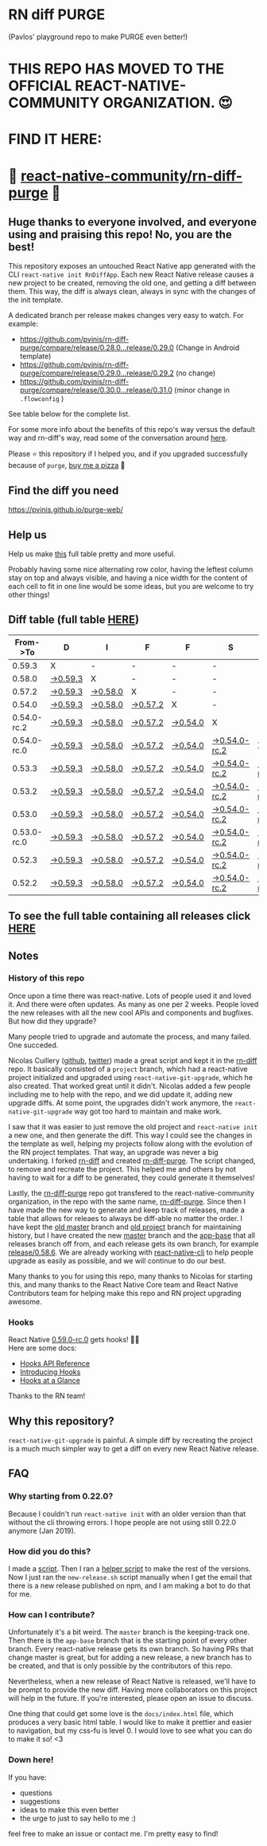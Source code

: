 # RN diff PURGE
(Pavlos' playground repo to make PURGE even better!)

# THIS REPO HAS MOVED TO THE OFFICIAL REACT-NATIVE-COMMUNITY ORGANIZATION. 😍
# FIND IT HERE:  
# 💪 [react-native-community/rn-diff-purge](https://github.com/react-native-community/rn-diff-purge) 🎉
## Huge thanks to everyone involved, and everyone using and praising this repo! No, you are the best!

This repository exposes an untouched React Native app generated with the CLI
`react-native init RnDiffApp`. Each new React Native release causes a new project to be created, removing the old one, and getting a diff between them. This way, the diff is always clean, always in sync with the changes of the init template.

A dedicated branch per release makes changes very easy
to watch. For example:

* https://github.com/pvinis/rn-diff-purge/compare/release/0.28.0...release/0.29.0
(Change in Android template)
* https://github.com/pvinis/rn-diff-purge/compare/release/0.29.0...release/0.29.2
(no change)
* https://github.com/pvinis/rn-diff-purge/compare/release/0.30.0...release/0.31.0
(minor change in `.flowconfig` )

See table below for the complete list.

For some more info about the benefits of this repo's way versus the default way and rn-diff's way, read some of the conversation around [here](https://github.com/react-native-community/discussions-and-proposals/issues/68#issuecomment-452227478).

Please :star: this repository if I helped you, and if you upgraded successfully because of `purge`, [buy me a pizza](https://www.buymeacoffee.com/DGWwHVZ4s) :pizza:

## Find the diff you need
https://pvinis.github.io/purge-web/

## Help us
Help us make [this](https://pvinis.github.io/rn-diff-purge) full table pretty and more useful.

Probably having some nice alternating row color, having the leftest column stay on top and always visible, and having a nice width for the content of each cell to fit in one line would be some ideas, but you are welcome to try other things!

## Diff table (full table [HERE](https://pvinis.github.io/rn-diff-purge))

| From->To    | D                                                                                               | I                                                                                               | F                                                                                               | F                                                                                               | S                                                                                                         |                                                                                                           | =                                                                                               | =                                                                                               |                                                                                                 | F                                                                                                    | U                                                                                          | N   |
| ----------- | ----------------------------------------------------------------------------------------------- | ----------------------------------------------------------------------------------------------- | ----------------------------------------------------------------------------------------------- | ----------------------------------------------------------------------------------------------- | --------------------------------------------------------------------------------------------------------- | --------------------------------------------------------------------------------------------------------- | ----------------------------------------------------------------------------------------------- | ----------------------------------------------------------------------------------------------- | ----------------------------------------------------------------------------------------------- | ---------------------------------------------------------------------------------------------------- | ------------------------------------------------------------------------------------------ | --- |
| 0.59.3      | X                                                                                               | -                                                                                               | -                                                                                               | -                                                                                               | -                                                                                                         | -                                                                                                         | -                                                                                               | -                                                                                               | -                                                                                               | -                                                                                                    | -                                                                                          | -   |
| 0.58.0      | [->0.59.3](https://github.com/pvinis/rn-diff-purge/compare/release/0.58.0..release/0.59.3)      | X                                                                                               | -                                                                                               | -                                                                                               | -                                                                                                         | -                                                                                                         | -                                                                                               | -                                                                                               | -                                                                                               | -                                                                                                    | -                                                                                          | -   |
| 0.57.2      | [->0.59.3](https://github.com/pvinis/rn-diff-purge/compare/release/0.57.2..release/0.59.3)      | [->0.58.0](https://github.com/pvinis/rn-diff-purge/compare/release/0.57.2..release/0.58.0)      | X                                                                                               | -                                                                                               | -                                                                                                         | -                                                                                                         | -                                                                                               | -                                                                                               | -                                                                                               | -                                                                                                    | -                                                                                          | -   |
| 0.54.0      | [->0.59.3](https://github.com/pvinis/rn-diff-purge/compare/release/0.54.0..release/0.59.3)      | [->0.58.0](https://github.com/pvinis/rn-diff-purge/compare/release/0.54.0..release/0.58.0)      | [->0.57.2](https://github.com/pvinis/rn-diff-purge/compare/release/0.54.0..release/0.57.2)      | X                                                                                               | -                                                                                                         | -                                                                                                         | -                                                                                               | -                                                                                               | -                                                                                               | -                                                                                                    | -                                                                                          | -   |
| 0.54.0-rc.2 | [->0.59.3](https://github.com/pvinis/rn-diff-purge/compare/release/0.54.0-rc.2..release/0.59.3) | [->0.58.0](https://github.com/pvinis/rn-diff-purge/compare/release/0.54.0-rc.2..release/0.58.0) | [->0.57.2](https://github.com/pvinis/rn-diff-purge/compare/release/0.54.0-rc.2..release/0.57.2) | [->0.54.0](https://github.com/pvinis/rn-diff-purge/compare/release/0.54.0-rc.2..release/0.54.0) | X                                                                                                         | -                                                                                                         | -                                                                                               | -                                                                                               | -                                                                                               | -                                                                                                    | -                                                                                          | -   |
| 0.54.0-rc.0 | [->0.59.3](https://github.com/pvinis/rn-diff-purge/compare/release/0.54.0-rc.0..release/0.59.3) | [->0.58.0](https://github.com/pvinis/rn-diff-purge/compare/release/0.54.0-rc.0..release/0.58.0) | [->0.57.2](https://github.com/pvinis/rn-diff-purge/compare/release/0.54.0-rc.0..release/0.57.2) | [->0.54.0](https://github.com/pvinis/rn-diff-purge/compare/release/0.54.0-rc.0..release/0.54.0) | [->0.54.0-rc.2](https://github.com/pvinis/rn-diff-purge/compare/release/0.54.0-rc.0..release/0.54.0-rc.2) | X                                                                                                         | -                                                                                               | -                                                                                               | -                                                                                               | -                                                                                                    | -                                                                                          | -   |
| 0.53.3      | [->0.59.3](https://github.com/pvinis/rn-diff-purge/compare/release/0.53.3..release/0.59.3)      | [->0.58.0](https://github.com/pvinis/rn-diff-purge/compare/release/0.53.3..release/0.58.0)      | [->0.57.2](https://github.com/pvinis/rn-diff-purge/compare/release/0.53.3..release/0.57.2)      | [->0.54.0](https://github.com/pvinis/rn-diff-purge/compare/release/0.53.3..release/0.54.0)      | [->0.54.0-rc.2](https://github.com/pvinis/rn-diff-purge/compare/release/0.53.3..release/0.54.0-rc.2)      | [->0.54.0-rc.0](https://github.com/pvinis/rn-diff-purge/compare/release/0.53.3..release/0.54.0-rc.0)      | X                                                                                               | -                                                                                               | -                                                                                               | -                                                                                                    | -                                                                                          | -   |
| 0.53.2      | [->0.59.3](https://github.com/pvinis/rn-diff-purge/compare/release/0.53.2..release/0.59.3)      | [->0.58.0](https://github.com/pvinis/rn-diff-purge/compare/release/0.53.2..release/0.58.0)      | [->0.57.2](https://github.com/pvinis/rn-diff-purge/compare/release/0.53.2..release/0.57.2)      | [->0.54.0](https://github.com/pvinis/rn-diff-purge/compare/release/0.53.2..release/0.54.0)      | [->0.54.0-rc.2](https://github.com/pvinis/rn-diff-purge/compare/release/0.53.2..release/0.54.0-rc.2)      | [->0.54.0-rc.0](https://github.com/pvinis/rn-diff-purge/compare/release/0.53.2..release/0.54.0-rc.0)      | [->0.53.3](https://github.com/pvinis/rn-diff-purge/compare/release/0.53.2..release/0.53.3)      | X                                                                                               | -                                                                                               | -                                                                                                    | -                                                                                          | -   |
| 0.53.0      | [->0.59.3](https://github.com/pvinis/rn-diff-purge/compare/release/0.53.0..release/0.59.3)      | [->0.58.0](https://github.com/pvinis/rn-diff-purge/compare/release/0.53.0..release/0.58.0)      | [->0.57.2](https://github.com/pvinis/rn-diff-purge/compare/release/0.53.0..release/0.57.2)      | [->0.54.0](https://github.com/pvinis/rn-diff-purge/compare/release/0.53.0..release/0.54.0)      | [->0.54.0-rc.2](https://github.com/pvinis/rn-diff-purge/compare/release/0.53.0..release/0.54.0-rc.2)      | [->0.54.0-rc.0](https://github.com/pvinis/rn-diff-purge/compare/release/0.53.0..release/0.54.0-rc.0)      | [->0.53.3](https://github.com/pvinis/rn-diff-purge/compare/release/0.53.0..release/0.53.3)      | [->0.53.2](https://github.com/pvinis/rn-diff-purge/compare/release/0.53.0..release/0.53.2)      | X                                                                                               | -                                                                                                    | -                                                                                          | -   |
| 0.53.0-rc.0 | [->0.59.3](https://github.com/pvinis/rn-diff-purge/compare/release/0.53.0-rc.0..release/0.59.3) | [->0.58.0](https://github.com/pvinis/rn-diff-purge/compare/release/0.53.0-rc.0..release/0.58.0) | [->0.57.2](https://github.com/pvinis/rn-diff-purge/compare/release/0.53.0-rc.0..release/0.57.2) | [->0.54.0](https://github.com/pvinis/rn-diff-purge/compare/release/0.53.0-rc.0..release/0.54.0) | [->0.54.0-rc.2](https://github.com/pvinis/rn-diff-purge/compare/release/0.53.0-rc.0..release/0.54.0-rc.2) | [->0.54.0-rc.0](https://github.com/pvinis/rn-diff-purge/compare/release/0.53.0-rc.0..release/0.54.0-rc.0) | [->0.53.3](https://github.com/pvinis/rn-diff-purge/compare/release/0.53.0-rc.0..release/0.53.3) | [->0.53.2](https://github.com/pvinis/rn-diff-purge/compare/release/0.53.0-rc.0..release/0.53.2) | [->0.53.0](https://github.com/pvinis/rn-diff-purge/compare/release/0.53.0-rc.0..release/0.53.0) | X                                                                                                    | -                                                                                          | -   |
| 0.52.3      | [->0.59.3](https://github.com/pvinis/rn-diff-purge/compare/release/0.52.3..release/0.59.3)      | [->0.58.0](https://github.com/pvinis/rn-diff-purge/compare/release/0.52.3..release/0.58.0)      | [->0.57.2](https://github.com/pvinis/rn-diff-purge/compare/release/0.52.3..release/0.57.2)      | [->0.54.0](https://github.com/pvinis/rn-diff-purge/compare/release/0.52.3..release/0.54.0)      | [->0.54.0-rc.2](https://github.com/pvinis/rn-diff-purge/compare/release/0.52.3..release/0.54.0-rc.2)      | [->0.54.0-rc.0](https://github.com/pvinis/rn-diff-purge/compare/release/0.52.3..release/0.54.0-rc.0)      | [->0.53.3](https://github.com/pvinis/rn-diff-purge/compare/release/0.52.3..release/0.53.3)      | [->0.53.2](https://github.com/pvinis/rn-diff-purge/compare/release/0.52.3..release/0.53.2)      | [->0.53.0](https://github.com/pvinis/rn-diff-purge/compare/release/0.52.3..release/0.53.0)      | [->0.53.0-rc.0](https://github.com/pvinis/rn-diff-purge/compare/release/0.52.3..release/0.53.0-rc.0) | X                                                                                          | -   |
| 0.52.2      | [->0.59.3](https://github.com/pvinis/rn-diff-purge/compare/release/0.52.2..release/0.59.3)      | [->0.58.0](https://github.com/pvinis/rn-diff-purge/compare/release/0.52.2..release/0.58.0)      | [->0.57.2](https://github.com/pvinis/rn-diff-purge/compare/release/0.52.2..release/0.57.2)      | [->0.54.0](https://github.com/pvinis/rn-diff-purge/compare/release/0.52.2..release/0.54.0)      | [->0.54.0-rc.2](https://github.com/pvinis/rn-diff-purge/compare/release/0.52.2..release/0.54.0-rc.2)      | [->0.54.0-rc.0](https://github.com/pvinis/rn-diff-purge/compare/release/0.52.2..release/0.54.0-rc.0)      | [->0.53.3](https://github.com/pvinis/rn-diff-purge/compare/release/0.52.2..release/0.53.3)      | [->0.53.2](https://github.com/pvinis/rn-diff-purge/compare/release/0.52.2..release/0.53.2)      | [->0.53.0](https://github.com/pvinis/rn-diff-purge/compare/release/0.52.2..release/0.53.0)      | [->0.53.0-rc.0](https://github.com/pvinis/rn-diff-purge/compare/release/0.52.2..release/0.53.0-rc.0) | [->0.52.3](https://github.com/pvinis/rn-diff-purge/compare/release/0.52.2..release/0.52.3) | X   |

## To see the full table containing all releases click [HERE](https://pvinis.github.io/rn-diff-purge)

## Notes

### History of this repo

Once upon a time there was react-native. Lots of people used it and loved it. And there were often updates. As many as one per 2 weeks. People loved the new releases with all the new cool APIs and components and bugfixes. But how did they upgrade?

Many people tried to upgrade and automate the process, and many failed. One succeded.

Nicolas Cuillery ([github](https://github.com/ncuillery), [twitter](https://twitter.com/ncuillery)) made a great script and kept it in the [rn-diff](https://github.com/ncuillery/rn-diff) repo. It basically consisted of a `project` branch, which had a react-native project initialized and upgraded using `react-native-git-upgrade`, which he also created. That worked great until it didn't. Nicolas added a few people including me to help with the repo, and we did update it, adding new upgrade diffs. At some point, the upgrades didn't work anymore, the `react-native-git-upgrade` way got too hard to maintain and make work.

I saw that it was easier to just remove the old project and `react-native init` a new one, and then generate the diff. This way I could see the changes in the template as well, helping my projects follow along with the evolution of the RN project templates. That way, an upgrade was never a big undertaking. I forked [rn-diff](https://github.com/ncuillery/rn-diff) and created [rn-diff-purge](https://github.com/pvinis/rn-diff-purge). The script changed, to remove and recreate the project. This helped me and others by not having to wait for a diff to be generated, they could generate it themselves!

Lastly, the [rn-diff-purge](https://github.com/pvinis/rn-diff-purge) repo got transfered to the react-native-community organization, in the repo with the same name, [rn-diff-purge](https://github.com/react-native-community/rn-diff-purge). Since then I have made the new way to generate and keep track of releases, made a table that allows for releaes to always be diff-able no matter the order. I have kept the [old master](https://github.com/pvinis/rn-diff-purge/tree/old/master) branch and [old project](https://github.com/pvinis/rn-diff-purge/tree/old/project) branch for maintaining history, but I have created the new [master](https://github.com/pvinis/rn-diff-purge/tree/master) branch and the [app-base](https://github.com/pvinis/rn-diff-purge/tree/app-base) that all releases branch off from, and each release gets its own branch, for example [release/0.58.6](https://github.com/pvinis/rn-diff-purge/tree/release/0.58.6). We are already working with [react-native-cli](https://github.com/react-native-community/react-native-cli) to help people upgrade as easily as possible, and we will continue to do our best.

Many thanks to you for using this repo, many thanks to Nicolas for starting this, and many thanks to the React Native Core team and React Native Contributors team for helping make this repo and RN project upgrading awesome.

### Hooks
React Native [0.59.0-rc.0](https://github.com/pvinis/rn-diff-purge#version-changes) gets hooks! 🎉🥳  
Here are some docs:
- [Hooks API Reference](https://reactjs.org/docs/hooks-reference.html)
- [Introducing Hooks](https://reactjs.org/docs/hooks-intro.html)
- [Hooks at a Glance](https://reactjs.org/docs/hooks-overview.html)

Thanks to the RN team!

## Why this repository?
`react-native-git-upgrade` is painful. A simple diff by recreating the project is a much much simpler way to get a diff on every new React Native release.

## FAQ

### Why starting from 0.22.0?

Because I couldn't run `react-native init` with an older version than that without the cli throwing errors. I hope people are not using still 0.22.0 anymore (Jan 2019).

### How did you do this?

I made a [script](https://github.com/pvinis/rn-diff-purge/blob/master/new-release.sh). Then I ran a [helper script](https://github.com/pvinis/rn-diff-purge/blob/master/new-release.sh) to make the rest of the versions.
Now I just ran the `new-release.sh` script manually when I get the email that there is a new release published on npm, and I am making a bot to do that for me.

### How can I contribute?

Unfortunately it's a bit weird. The `master` branch is the keeping-track one. Then there is the `app-base` branch that is the starting point of every other branch. Every react-native release gets its own branch. So having PRs that change master is great, but for adding a new release, a new branch has to be created, and that is only possible by the contributors of this repo.

Nevertheless, when a new release of React Native is released, we'll have to be prompt to provide
the new diff. Having more collaborators on this project will help in the future. If you're interested, please open an issue to discuss.

One thing that could get some love is the `docs/index.html` file, which produces a very basic html table. I would like to make it prettier and easier to navigation, but my css-fu is level 0. I would love to see what you can do to make it so! <3

### Down here!

If you have: 
- questions
- suggestions
- ideas to make this even better
- the urge to just to say hello to me :)

feel free to make an issue or contact me. I'm pretty easy to find!
